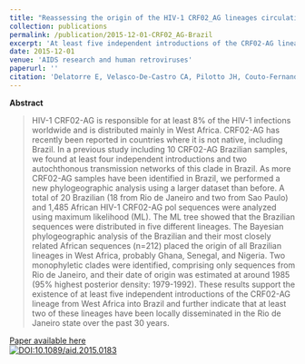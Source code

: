 ```yaml
---
title: "Reassessing the origin of the HIV-1 CRF02_AG lineages circulating in Brazil"
collection: publications
permalink: /publication/2015-12-01-CRF02_AG-Brazil
excerpt: 'At least five independent introductions of the CRF02-AG lineage from West Africa into Brazil ocurred, and these lineages have been locally disseminating in the Rio de Janeiro state over the past 30 years.'
date: 2015-12-01
venue: 'AIDS research and human retroviruses'
paperurl: ''
citation: 'Delatorre E, Velasco-De-Castro CA, Pilotto JH, Couto-Fernandez JC, Bello G, Morgado MG. Reassessing the Origin of the HIV-1 CRF02_AG Lineages Circulating in Brazil. <i>AIDS Res. Hum. Retroviruses</i>. 2015 Dec;31(12):1230–7.'
---
```


**Abstract**

>HIV-1 CRF02-AG is responsible for at least 8% of the HIV-1 infections worldwide and is distributed mainly in West Africa. CRF02-AG has recently been reported in countries where it is not native, including Brazil. In a previous study including 10 CRF02-AG Brazilian samples, we found at least four independent introductions and two autochthonous transmission networks of this clade in Brazil. As more CRF02-AG samples have been identified in Brazil, we performed a new phylogeographic analysis using a larger dataset than before. A total of 20 Brazilian (18 from Rio de Janeiro and two from Sao Paulo) and 1,485 African HIV-1 CRF02-AG pol sequences were analyzed using maximum likelihood (ML). The ML tree showed that the Brazilian sequences were distributed in five different lineages. The Bayesian phylogeographic analysis of the Brazilian and their most closely related African sequences (n=212) placed the origin of all Brazilian lineages in West Africa, probably Ghana, Senegal, and Nigeria. Two monophyletic clades were identified, comprising only sequences from Rio de Janeiro, and their date of origin was estimated at around 1985 (95% highest posterior density: 1979-1992). These results support the existence of at least five independent introductions of the CRF02-AG lineage from West Africa into Brazil and further indicate that at least two of these lineages have been locally disseminated in the Rio de Janeiro state over the past 30 years.

[Paper available here](http://online.liebertpub.com/doi/10.1089/aid.2015.0183)<br>
[![DOI:10.1089/aid.2015.0183](https://zenodo.org/badge/DOI/10.1089/aid.2015.0183.svg)](https://doi.org/10.1089/aid.2015.0183)
